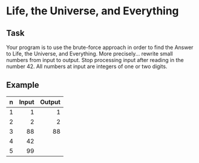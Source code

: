 # Life, the Universe, and Everything

## Task
Your program is to use the brute-force approach in order to find the Answer to Life, the Universe, and Everything. More precisely... rewrite small numbers from input to output. Stop processing input after reading in the number 42. All numbers at input are integers of one or two digits.

## Example
 n | Input | Output 
---|------:|-------:
 1 | 1     |    1   
 2 | 2     |    2   
 3 | 88    |   88   
 4 | 42    |        
 5 | 99    |       
